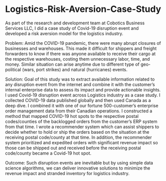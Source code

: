 # Logistics-Risk-Aversion-Case-Study
As part of the research and development team at Cobotics Business Services LLC, I did a case study of Covid-19 disruption event and developed a risk aversion model for the logistics industry.

Problem: Amid the COVID-19 pandemic, there were many abrupt closures of businesses and warehouses.
This made it difficult for shippers and freight forwarders to know if there was anyone available to receive
their cargo at the respective warehouses, costing them unnecessary labor, time, and money. Similar
situation can arise anytime due to different type of geo-political (wars, port strikes) and natural
(hurricanes) events.

Solution: Goal of this study was to extract available information related to any disruption event from the
internet and combine it with the customer’s internal enterprise data to assess its impact and provide
actionable insights. I used Covid-19 disruption event across Logistics industry as a case study.
I collected COVID-19 data published globally and then used Canada as a deep dive. I combined it with one
of our fortune 500-customer’s enterprise order management data from their Canadian operations. I
constructed a method that mapped COVID-19 hot spots to the respective postal codes/counties of the
backlogged orders from the customer’s ERP system from that time. I wrote a recommender system which
can assist shippers to decide whether to hold or ship the orders based on the situation at the receiving
postal code/county at that time. In addition, the recommender system prioritized and expedited orders
with significant revenue impact so those can be shipped out and received before the receiving postal
code/county became a Covid-19 hot spot.

Outcome: Such disruption events are inevitable but by using simple data science algorithms, we can
deliver innovative solutions to minimize the revenue impact and stranded inventory for logistics industry.

